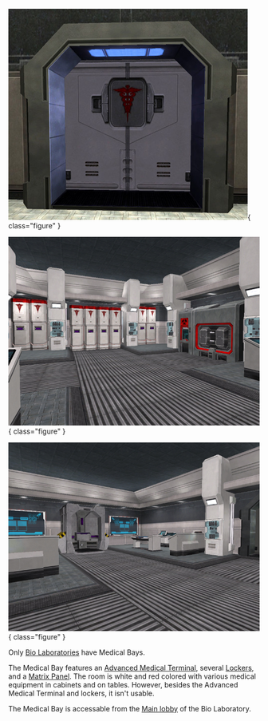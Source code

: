 ![](../images/MedBay.jpg){ class="figure" }

![](../images/MedBay3.jpg){ class="figure" }

![](../images/MedBay2.jpg){ class="figure" }

Only [Bio Laboratories](Bio_Laboratory.md) have Medical Bays.

The Medical Bay features an
[Advanced Medical Terminal](../items/Advanced_Medical_Terminal.md), several
[Lockers](../items/Lockers.md), and a [Matrix Panel](../items/Matrix_Panel.md).
The room is white and red colored with various medical equipment in cabinets and
on tables. However, besides the Advanced Medical Terminal and lockers, it isn't
usable.

The Medical Bay is accessable from the [Main lobby](Main_lobby.md) of the Bio
Laboratory.
